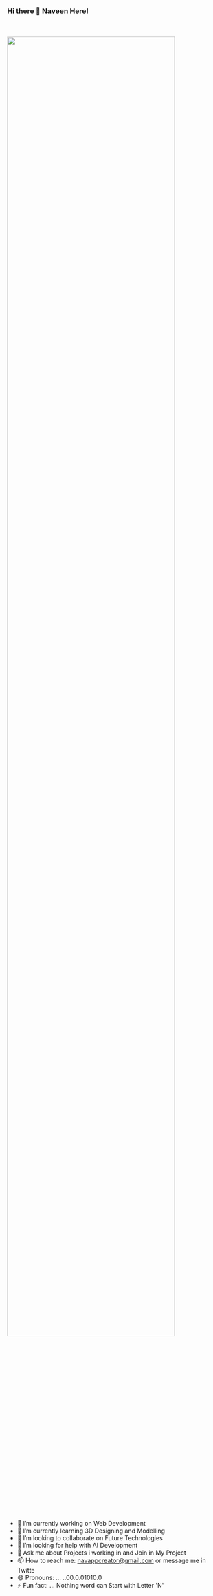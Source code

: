 ### Hi there 👋 Naveen Here!

<!--
**Naveengnkcoding/Naveengnkcoding** is a ✨ _special_ ✨ repository because its `README.md` (this file) appears on your GitHub profile.

Here are some ideas to get you started:

-->
<br>
<br>
<img style="width: 88%; margin: 0;" src="https://user-images.githubusercontent.com/89003953/187077249-39f24099-3ad7-454f-a36f-f7826f363085.png">

- 🔭 I’m currently working on Web Development
- 🌱 I’m currently learning 3D Designing and Modelling
- 👯 I’m looking to collaborate on  Future Technologies
- 🤔 I’m looking for help with AI Development
- 💬 Ask me about  Projects i working in and Join in My Project
- 📫 How to reach me: navappcreator@gmail.com or message me in Twitte
- 😄 Pronouns: ... ..00.0.01010.0
- ⚡ Fun fact: ...  Nothing word can Start with Letter 'N'

<a></a>
